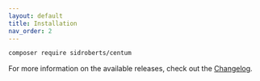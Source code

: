 ```yaml
---
layout: default
title: Installation
nav_order: 2
---
```




```bash
composer require sidroberts/centum
```

For more information on the available releases, check out the [Changelog](https://github.com/SidRoberts/centum/releases).
